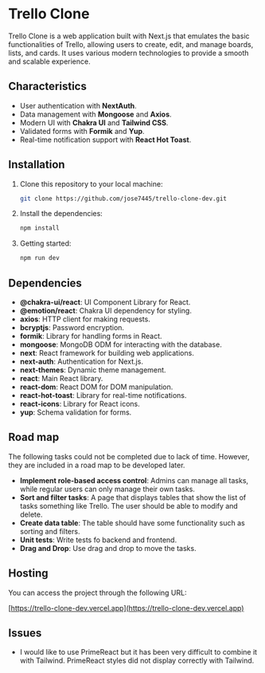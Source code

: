 # Trello Clone

Trello Clone is a web application built with Next.js that emulates the basic functionalities of Trello, allowing users to create, edit, and manage boards, lists, and cards. It uses various modern technologies to provide a smooth and scalable experience.

## Characteristics

- User authentication with **NextAuth**.
- Data management with **Mongoose** and **Axios**.
- Modern UI with **Chakra UI** and **Tailwind CSS**.
- Validated forms with **Formik** and **Yup**.
- Real-time notification support with **React Hot Toast**.

## Installation

1. Clone this repository to your local machine:

   ```bash
   git clone https://github.com/jose7445/trello-clone-dev.git
   ```

2. Install the dependencies:

   ```bash
   npm install
   ```

3. Getting started:

   ```bash
   npm run dev
   ```

## Dependencies

- **@chakra-ui/react**: UI Component Library for React.
- **@emotion/react**: Chakra UI dependency for styling.
- **axios**: HTTP client for making requests.
- **bcryptjs**: Password encryption.
- **formik**: Library for handling forms in React.
- **mongoose**: MongoDB ODM for interacting with the database.
- **next**: React framework for building web applications.
- **next-auth**: Authentication for Next.js.
- **next-themes**: Dynamic theme management.
- **react**: Main React library.
- **react-dom**: React DOM for DOM manipulation.
- **react-hot-toast**: Library for real-time notifications.
- **react-icons**: Library for React icons.
- **yup**: Schema validation for forms.

## Road map

The following tasks could not be completed due to lack of time. However, they are included in a road map to be developed later.

- **Implement role-based access control**: Admins can manage all tasks, while regular users can only manage their own tasks.
- **Sort and filter tasks**: A page that displays tables that show the list of tasks something like Trello. The user should be able to modify and delete.
- **Create data table**: The table should have some functionality such as sorting and filters.
- **Unit tests**: Write tests fo backend and frontend.
- **Drag and Drop**: Use drag and drop to move the tasks.

## Hosting

You can access the project through the following URL:

[https://trello-clone-dev.vercel.app](https://trello-clone-dev.vercel.app)

## Issues

- I would like to use PrimeReact but it has been very difficult to combine it with Tailwind. PrimeReact styles did not display correctly with Tailwind.
